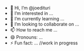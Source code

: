 - 👋 Hi, I’m @joedituri
- 👀 I’m interested in ...
- 🌱 I’m currently learning ...
- 💞️ I’m looking to collaborate on ...
- 📫 How to reach me ...
- 😄 Pronouns: ...
- ⚡ Fun fact: ...
//work in progress
<!---
joedituri/joedituri is a ✨ special ✨ repository because its `README.md` (this file) appears on your GitHub profile.
You can click the Preview link to take a look at your changes.
--->
